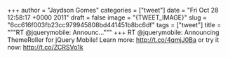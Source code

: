 
+++
author = "Jaydson Gomes"
categories = ["tweet"]
date = "Fri Oct 28 12:58:17 +0000 2011"
draft = false
image = "{TWEET_IMAGE}"
slug = "6cc616f003fb23cc979945808bd441451b8bc6df"
tags = ["tweet"]
title = """RT @jquerymobile: Announc..."""
+++
RT @jquerymobile: Announcing ThemeRoller for jQuery Mobile! Learn more: http://t.co/4qmjJ0Ba or try it now: http://t.co/ZCRSVo1k
